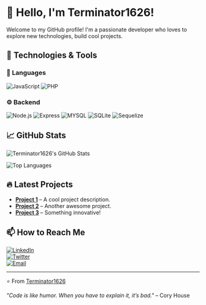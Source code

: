 # 👋 Hello, I'm Terminator1626!  

Welcome to my GitHub profile! I'm a passionate developer who loves to explore new technologies, build cool projects.  

## 🔧 Technologies & Tools  

### 🚀 Languages  
![JavaScript](https://img.shields.io/badge/JavaScript-F7DF1E?style=for-the-badge&logo=javascript&logoColor=black)
![PHP](https://img.shields.io/badge/PHP-777BB4?style=for-the-badge&logo=php&logoColor=white)

### ⚙️ Backend  
![Node.js](https://img.shields.io/badge/Node.js-339933?style=for-the-badge&logo=node.js&logoColor=white)
![Express](https://img.shields.io/badge/Express-000000?style=for-the-badge&logo=express&logoColor=white)
![MYSQL](https://img.shields.io/badge/MySQL-4479A1?style=for-the-badge&logo=mysql&logoColor=white)
![SQLite](https://img.shields.io/badge/SQLite-003B57?style=for-the-badge&logo=sqlite&logoColor=white)
![Sequelize](https://img.shields.io/badge/Sequelize-52B0E7?style=for-the-badge&logo=sequelize&logoColor=white)

## 📈 GitHub Stats  

![Terminator1626's GitHub Stats](https://github-readme-stats.vercel.app/api?username=terminator1626&show_icons=true&theme=radical)  

![Top Languages](https://github-readme-stats.vercel.app/api/top-langs/?username=terminator1626&layout=compact&theme=radical)  

## 🔥 Latest Projects  

- **[Project 1](https://github.com/terminator1626/project1)** – A cool project description.  
- **[Project 2](https://github.com/terminator1626/project2)** – Another awesome project.  
- **[Project 3](https://github.com/terminator1626/project3)** – Something innovative!  

## 📫 How to Reach Me  

[![LinkedIn](https://img.shields.io/badge/LinkedIn-0077B5?style=for-the-badge&logo=linkedin&logoColor=white)](https://linkedin.com/in/yourprofile)  
[![Twitter](https://img.shields.io/badge/Twitter-1DA1F2?style=for-the-badge&logo=twitter&logoColor=white)](https://twitter.com/yourhandle)  
[![Email](https://img.shields.io/badge/Email-D14836?style=for-the-badge&logo=gmail&logoColor=white)](mailto:youremail@example.com)  

---

⭐️ From [Terminator1626](https://github.com/terminator1626)  

*"Code is like humor. When you have to explain it, it’s bad."* – Cory House
